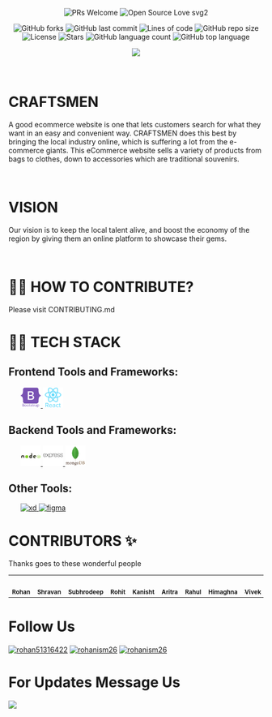 <div align="center"> 
  
![PRs Welcome](https://img.shields.io/badge/PRs-welcome-brightgreen.svg?style=flat-square)
![Open Source Love svg2](https://badges.frapsoft.com/os/v2/open-source.svg?v=103)

![GitHub forks](https://img.shields.io/github/forks/Diversion2k22/craftsmen?style=social)
![GitHub last commit](https://img.shields.io/github/last-commit/Diversion2k22/craftsmen?color=red&style=social)
![Lines of code](https://img.shields.io/tokei/lines/github/Diversion2k22/craftsmen?color=red&label=Lines%20of%20Code)
![GitHub repo size](https://img.shields.io/github/repo-size/Diversion2k22/craftsmen?style=normal)
![License](https://img.shields.io/bower/l/react?color=green)
![Stars](https://img.shields.io/github/stars/Diversion2k22/craftsmen?style=flat&logo=github)
![GitHub language count](https://img.shields.io/github/languages/count/Diversion2k22/craftsmen?style=normal)
![GitHub top language](https://img.shields.io/github/languages/top/Diversion2k22/craftsmen?style=normal)

</div>

<p align = "center">
    <img src="./client/src/assets/Craftsmen.png" />
</p>

<br>

# CRAFTSMEN

A good ecommerce website is one that lets customers search for what they want in an easy and convenient way. CRAFTSMEN does this best by bringing the local industry online, which is suffering a lot from the e-commerce giants.
This eCommerce website sells a variety of products from bags to clothes, down to accessories which are traditional souvenirs. <br />

<br>

# VISION
Our vision is to keep the local talent alive, and boost the economy of the region by giving them an online platform to showcase their gems. 

<br>

# 👨‍💻 HOW TO CONTRIBUTE?

Please visit CONTRIBUTING.md

# 👨‍💻 TECH STACK

## Frontend Tools and Frameworks:  
<ul>
    <a href="https://getbootstrap.com" target="_blank" rel="noreferrer"> <img src="https://raw.githubusercontent.com/devicons/devicon/master/icons/bootstrap/bootstrap-plain-wordmark.svg" alt="bootstrap" width="40" height="40"/> </a> 
    <a href="https://reactjs.org/" target="_blank" rel="noreferrer"> <img src="https://raw.githubusercontent.com/devicons/devicon/master/icons/react/react-original-wordmark.svg" alt="react" width="40" height="40"/> </a>
</ul>

## Backend Tools and Frameworks:
<ul>
    <a href="https://nodejs.org" target="_blank" rel="noreferrer"> <img src="https://raw.githubusercontent.com/devicons/devicon/master/icons/nodejs/nodejs-original-wordmark.svg" alt="nodejs" width="40" height="40"/> </a> 
    <a href="https://expressjs.com" target="_blank" rel="noreferrer"> <img src="https://raw.githubusercontent.com/devicons/devicon/master/icons/express/express-original-wordmark.svg" alt="express" width="40" height="40"/> </a> 
    <a href="https://www.mongodb.com/" target="_blank" rel="noreferrer"> <img src="https://raw.githubusercontent.com/devicons/devicon/master/icons/mongodb/mongodb-original-wordmark.svg" alt="mongodb" width="40" height="40"/> </a> 
</ul>

## Other Tools:
<ul>
    <a href="https://www.adobe.com/products/xd.html" target="_blank" rel="noreferrer"> <img src="https://cdn.worldvectorlogo.com/logos/adobe-xd.svg" alt="xd" width="40" height="40"/> </a>
    <a href="https://www.figma.com/" target="_blank" rel="noreferrer"> <img src="https://www.vectorlogo.zone/logos/figma/figma-icon.svg" alt="figma" width="40" height="40"/> </a>
</ul>

# CONTRIBUTORS ✨

Thanks goes to these wonderful people

<table>
  <tr>
    <td align="center"><a href="https://github.com/rohan26062001"><img src="https://avatars.githubusercontent.com/u/74822378?v=4" width="100px;" alt=""/><br /><sub><b>Rohan</b></sub></a><br /></td>
    <td align="center"><a href="https://github.com/ShravanSeth"><img src="https://avatars.githubusercontent.com/u/64133116?v=4" width="100px;" alt=""/><br /><sub><b>Shravan</b></sub></a><br /></td>
    <td align="center"><a href="https://github.com/SBasu-7870"><img src="https://avatars.githubusercontent.com/u/51238137?v=4" width="100px;" alt=""/><br /><sub><b>Subhrodeep</b></sub></a><br /></td>
    <td align="center"><a href="https://github.com/iamroHit12"><img src="https://avatars.githubusercontent.com/u/72003474?v=4" width="100px;" alt=""/><br /><sub><b>Rohit</b></sub></a><br /></td>
    <td align="center"><a href="https://github.com/kanisht09"><img src="https://avatars.githubusercontent.com/u/55939035?v=4" width="100px;" alt=""/><br /><sub><b>Kanisht</b></sub></a><br /></td>
    <td align="center"><a href="https://github.com/aritrasen2121"><img src="https://avatars.githubusercontent.com/u/78583922?v=4" width="100px;" alt=""/><br /><sub><b>Aritra</b></sub></a><br /></td>
    <td align="center"><a href="https://github.com/Rahul-Roy-21"><img src="https://avatars.githubusercontent.com/u/86934009?v=4" width="100px;" alt=""/><br /><sub><b>Rahul</b></sub></a><br /></td>
    <td align="center"><a href="https://github.com/HimaghnaDas"><img src="https://avatars.githubusercontent.com/u/92687480?v=4" width="100px;" alt=""/><br /><sub><b>Himaghna</b></sub></a><br /></td>
    <td align="center"><a href="https://github.com/Vivek-kumar21"><img src="https://avatars.githubusercontent.com/u/92684075?v=4" width="100px;" alt=""/><br /><sub><b>Vivek</b></sub></a><br /></td>
  </tr>
</table>

# Follow Us
<a href="https://twitter.com/CraftsmanO" target="blank"><img align="center" src="https://raw.githubusercontent.com/rahuldkjain/github-profile-readme-generator/master/src/images/icons/Social/twitter.svg" alt="rohan51316422" height="30" width="40" /></a>
<a href="https://www.facebook.com/craftsmen.gdsc.iem" target="blank"><img align="center" src="https://raw.githubusercontent.com/rahuldkjain/github-profile-readme-generator/master/src/images/icons/Social/facebook.svg" alt="rohanism26" height="30" width="40" /></a>
<a href="https://www.instagram.com/craftsmen_gdsc/" target="blank"><img align="center" src="https://raw.githubusercontent.com/rahuldkjain/github-profile-readme-generator/master/src/images/icons/Social/instagram.svg" alt="rohanism26" height="30" width="40" /></a>

# For Updates Message Us
<a href="https://wa.me/917044948954" target="blank"><img src="https://img.icons8.com/office/40/000000/whatsapp--v2.png"/></a>
